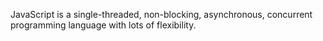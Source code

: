 JavaScript is a single-threaded, non-blocking, asynchronous, concurrent programming language with lots of flexibility.